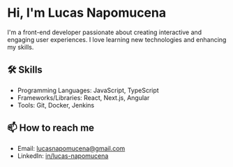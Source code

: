 # Hi, I'm Lucas Napomucena

I'm a front-end developer passionate about creating interactive and engaging user experiences. I love learning new technologies and enhancing my skills.

## 🛠️ Skills

- Programming Languages: JavaScript, TypeScript
- Frameworks/Libraries: React, Next.js, Angular
- Tools: Git, Docker, Jenkins

## 📫 How to reach me

- Email: [lucasnapomucena@gmail.com](mailto:lucasnapomucena@gmail.com) 
- LinkedIn: [in/lucas-napomucena](https://www.linkedin.com/in/lucas-napomucena/)
